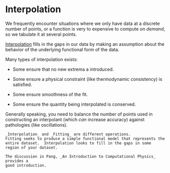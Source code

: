 Interpolation
=============

We frequently encounter situations where we only have data at a
discrete number of points, or a function is very to expensive to
compute _on demand_, so we tabulate it at several points.

[Interpolation](https://en.wikipedia.org/wiki/Interpolation) fills in the gaps in our data by making an assumption about the
behavior of the underlying functional form of the data.

Many types of interpolation exists:

* Some ensure that no new extrema a introduced.

* Some ensure a physical constraint (like thermodynamic consistency) is satisfied.

* Some ensure smoothness of the fit.

* Some ensure the quantity being interpolated is conserved.

Generally speaking, you need to balance the number of points used in
constructing an interpolant (which _can_ increase accuracy) against
pathologies (like oscillations).

```{important}
_Interpolation_ and _Fitting_ are different operations.
Fitting seeks to produce a simple functional model that represents the
entire dataset.  Interpolation looks to fill in the gaps in some
region of your dataset.
```

```{admonition} Reference
The discussion in Pang, _An Introduction to Computational Physics_ provides a
good introduction.
```


